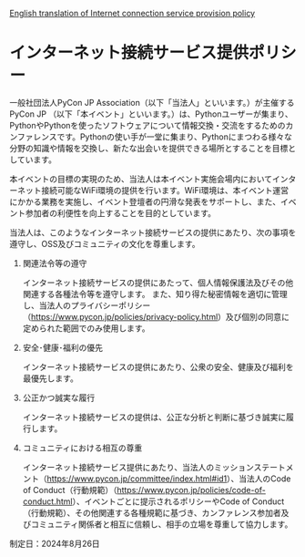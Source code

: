 [English translation of Internet connection service provision policy](https://bit.ly/3TsvXCx)
<!-- Link to https://www-pycon-jp.translate.goog/policies/internet-policy.html?_x_tr_sl=ja&_x_tr_tl=en&_x_tr_hl=ja&_x_tr_pto=wapp -->

# インターネット接続サービス提供ポリシー

一般社団法人PyCon JP Association（以下「当法人」といいます。）が主催するPyCon JP （以下「本イベント」といいます。）は、Pythonユーザーが集まり、PythonやPythonを使ったソフトウェアについて情報交換・交流をするためのカンファレンスです。Pythonの使い手が一堂に集まり、Pythonにまつわる様々な分野の知識や情報を交換し、新たな出会いを提供できる場所とすることを目標としています。

本イベントの目標の実現のため、当法人は本イベント実施会場内においてインターネット接続可能なWiFi環境の提供を行います。WiFi環境は、本イベント運営にかかる業務を実施し、イベント登壇者の円滑な発表をサポートし、また、イベント参加者の利便性を向上することを目的としています。

当法人は、このようなインターネット接続サービスの提供にあたり、次の事項を遵守し、OSS及びコミュニティの文化を尊重します。

1. 関連法令等の遵守

   インターネット接続サービスの提供にあたって、個人情報保護法及びその他関連する各種法令等を遵守します。
   また、知り得た秘密情報を適切に管理し、当法人のプライバシーポリシー（<https://www.pycon.jp/policies/privacy-policy.html>）及び個別の同意に定められた範囲でのみ使用します。

2. 安全･健康･福利の優先

   インターネット接続サービスの提供にあたり、公衆の安全、健康及び福利を最優先します。

3. 公正かつ誠実な履行

   インターネット接続サービスの提供は、公正な分析と判断に基づき誠実に履行します。

4. コミュニティにおける相互の尊重

   インターネット接続サービス提供にあたり、当法人のミッションステートメント（<https://www.pycon.jp/committee/index.html#id1>）、当法人のCode of Conduct（行動規範）（<https://www.pycon.jp/policies/code-of-conduct.html>）、イベントごとに提示されるポリシーやCode of Conduct（行動規範）、その他関連する各種規範に基づき、カンファレンス参加者及びコミュニティ関係者と相互に信頼し、相手の立場を尊重して協力します。

制定日：2024年8月26日
